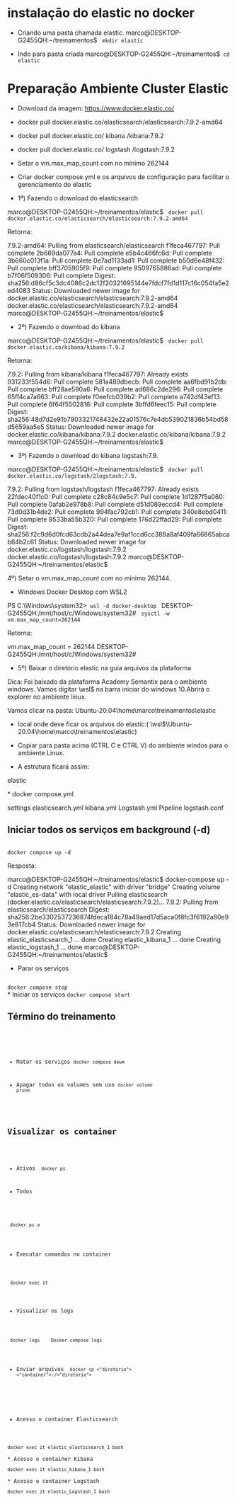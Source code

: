 # instalação do elastic no docker

* Criando uma pasta chamada elastic. 
marco@DESKTOP-G2455QH:~/treinamentos$ <code> mkdir elastic </code>


* Indo para pasta criada
marco@DESKTOP-G2455QH:~/treinamentos$<code> cd elastic  </code>


# Preparação Ambiente Cluster Elastic

* Download da imagem: https://www.docker.elastic.co/
* docker pull docker.elastic.co/elasticsearch/elasticsearch:7.9.2-amd64
* docker pull docker.elastic.co/ kibana /kibana:7.9.2
* docker pull docker.elastic.co/ logstash /logstash:7.9.2
* Setar o vm.max_map_count com no mínimo 262144
* Criar docker compose.yml e os arquivos de configuração para facilitar o gerenciamento do elastic


* 1ª) Fazendo o download do elasticsearch


marco@DESKTOP-G2455QH:~/treinamentos/elastic$ <code> docker pull docker.elastic.co/elasticsearch/elasticsearch:7.9.2-amd64 </code>

Retorna:


<prev>
7.9.2-amd64: Pulling from elasticsearch/elasticsearch
f1feca467797: Pull complete
2b669da077a4: Pull complete
e5b4c466fc6d: Pull complete
3b660c013f1a: Pull complete
0e7ad1133ad1: Pull complete
b50d6e48f432: Pull complete
bff3705905f9: Pull complete
9509765886ad: Pull complete
b7f06f509306: Pull complete
Digest: sha256:d86cf5c3dc4086c2dc12f20321695144e7fdcf7fd1d117c16c054fa5e2ed4083
Status: Downloaded newer image for docker.elastic.co/elasticsearch/elasticsearch:7.9.2-amd64
docker.elastic.co/elasticsearch/elasticsearch:7.9.2-amd64
marco@DESKTOP-G2455QH:~/treinamentos/elastic$
</prev>


* 2º) Fazendo o download do kibana

marco@DESKTOP-G2455QH:~/treinamentos/elastic$ <code> docker pull docker.elastic.co/kibana/kibana:7.9.2
</code>


Retorna:

<prev>

7.9.2: Pulling from kibana/kibana
f1feca467797: Already exists
931233f554d6: Pull complete
581a489dbecb: Pull complete
aa6fbd91b2db: Pull complete
bff28ae590a6: Pull complete
ad686c2de296: Pull complete
65ff4ca7a663: Pull complete
f0eefcb039b2: Pull complete
a742df43ef13: Pull complete
6f64f5502816: Pull complete
3bffd6feec15: Pull complete
Digest: sha256:48d7d2e91b7903321748432e22a01576c7e4db539021836b54bd58d5659aa5e5
Status: Downloaded newer image for docker.elastic.co/kibana/kibana:7.9.2
docker.elastic.co/kibana/kibana:7.9.2
marco@DESKTOP-G2455QH:~/treinamentos/elastic$
</prev>

* 3º) Fazendo o download do kibana logstash:7.9.


marco@DESKTOP-G2455QH:~/treinamentos/elastic$ <code>  docker pull docker.elastic.co/logstash/2logstash:7.9. </code>

<prev>
7.9.2: Pulling from logstash/logstash
f1feca467797: Already exists
22fdec40f1c0: Pull complete
c28c84c9e5c7: Pull complete
1d1287f5a060: Pull complete
0afab2e978b8: Pull complete
d51d089eccd4: Pull complete
73d0d31b4de2: Pull complete
994fac792cb1: Pull complete
340e8ebd0411: Pull complete
8533ba55b320: Pull complete
176d22ffad29: Pull complete
Digest: sha256:f2c9d6d0fcd63cdb2a44dea7e9af1ccd6cc388a8af409fa66865abcab64b2c61
Status: Downloaded newer image for docker.elastic.co/logstash/logstash:7.9.2
docker.elastic.co/logstash/logstash:7.9.2
marco@DESKTOP-G2455QH:~/treinamentos/elastic$
</prev>




4º) Setar o vm.max_map_count com no mínimo 262144. 
* Windows Docker Desktop com WSL2


PS C:\Windows\system32><code>  wsl -d docker-desktop </code>
DESKTOP-G2455QH:/mnt/host/c/Windows/system32# <code>  sysctl -w vm.max_map_count=262144 </code>

Retorna:

<prev>
vm.max_map_count = 262144
DESKTOP-G2455QH:/mnt/host/c/Windows/system32# </prev>


* 5º) Baixar o diretório elastic na guia arquivos da plataforma

Dica: Foi baixado da plataforma Academy Semantix para o ambiente windows.
Vamos digitar \\wsl$ na barra iniciar do windows 10.Abrirá o explorer no ambiente linux. 

Vamos clicar na pasta: Ubuntu-20.04\home\marco\treinamentos\elastic
* local onde deve ficar os arquivos do elastic:(
\\wsl$\Ubuntu-20.04\home\marco\treinamentos\elastic)

* Copiar para pasta acima (CTRL C e CTRL V) do ambiente windos para o ambiente Linux.

* A estrutura ficará assim:
<prev>

elastic
   
   <prev>
   * docker compose.yml
   </prev>

   settings
        elasticsearch.yml
        kibana.yml
        Logstash.yml
Pipeline
    logstash.conf
</prev>
<div>
<imag src="\Engenharia_dados\Semantix\BigDataSemantix\elastic\course_image\estrutura_pasta_elastic.png"/>
</div>


## Iniciar todos os serviços em background (-d)

<code>
docker compose up -d
</code>

Resposta:


<prev>
marco@DESKTOP-G2455QH:~/treinamentos/elastic$ docker-compose up -d
Creating network "elastic_elastic" with driver "bridge"
Creating volume "elastic_es-data" with local driver
Pulling elasticsearch (docker.elastic.co/elasticsearch/elasticsearch:7.9.2)...
7.9.2: Pulling from elasticsearch/elasticsearch
Digest: sha256:2be3302537236874fdeca184c78a49aed17d5aca0f8fc3f6192a80e93e817cb4
Status: Downloaded newer image for docker.elastic.co/elasticsearch/elasticsearch:7.9.2
Creating elastic_elasticsearch_1 ... done
Creating elastic_kibana_1        ... done
Creating elastic_logstash_1      ... done
marco@DESKTOP-G2455QH:~/treinamentos/elastic$
</prev>




* Parar os serviços
<code>
docker compose stop
</code>
* Iniciar os serviços
<code>docker compose start</code>

## Término do treinamento

<code>

* Matar os serviços
<code>docker compose dowm </code>

* Apagar todos os volumes sem uso
<code>docker volume prune</code>


## Visualizar os container

* Ativos
<code> docker ps </code>

* Todos
<code>
 docker ps a
</code>

* Executar comandos no container

<code> docker exec it <container> <comando>
</code>

* Visualizar os logs

<code> docker logs <container>
</code>
<code> Docker compose logs
</code>

* Enviar arquivos
<code> docker cp <"diretório"> <"container">:/<"diretorio">
</code>

* Acesso o container Elasticsearch
<code>
docker exec it elastic_elasticsearch_1 bash
</code>
* Acesso o container Kibana
<code>
docker exec it elastic_kibana_1 bash
</code>
* Acesso o container Logstash
<code>
docker exec it elastic_Logstash_1 bash
</code>